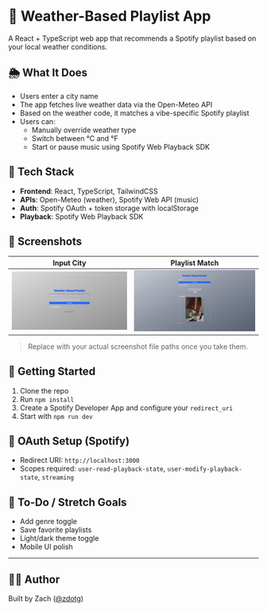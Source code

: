 # 🎵 Weather-Based Playlist App

A React + TypeScript web app that recommends a Spotify playlist based on your local weather conditions.

## 🌦️ What It Does

- Users enter a city name
- The app fetches live weather data via the Open-Meteo API
- Based on the weather code, it matches a vibe-specific Spotify playlist
- Users can:
  - Manually override weather type
  - Switch between °C and °F
  - Start or pause music using Spotify Web Playback SDK

## 🧰 Tech Stack

- **Frontend**: React, TypeScript, TailwindCSS
- **APIs**: Open-Meteo (weather), Spotify Web API (music)
- **Auth**: Spotify OAuth + token storage with localStorage
- **Playback**: Spotify Web Playback SDK

## 📸 Screenshots

| Input City | Playlist Match |
|------------|----------------|
| ![City Input](./screenshots/input.png) | ![Playlist](./screenshots/playlist.png) |

> Replace with your actual screenshot file paths once you take them.

## 🚀 Getting Started

1. Clone the repo  
2. Run `npm install`  
3. Create a Spotify Developer App and configure your `redirect_uri`  
4. Start with `npm run dev`  

## 🔐 OAuth Setup (Spotify)

- Redirect URI: `http://localhost:3000`
- Scopes required: `user-read-playback-state`, `user-modify-playback-state`, `streaming`

## 🎯 To-Do / Stretch Goals

- Add genre toggle
- Save favorite playlists
- Light/dark theme toggle
- Mobile UI polish

---

## 👨‍💻 Author

Built by Zach ([@zdotg](https://https://github.com/zdotg))


